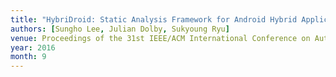 ```yaml
---
title: "HybriDroid: Static Analysis Framework for Android Hybrid Applications"
authors: [Sungho Lee, Julian Dolby, Sukyoung Ryu]
venue: Proceedings of the 31st IEEE/ACM International Conference on Automated Software Engineering (ASE)
year: 2016
month: 9
---
```


